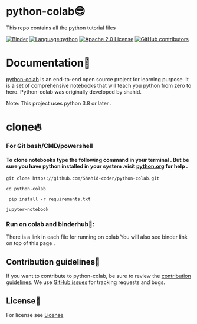 # python-colab😎
This repo contains all the python tutorial files

[![Binder](https://mybinder.org/badge_logo.svg)](https://mybinder.org/v2/gh/Shahid-coder/python-colab/main)
[![Language:python](https://img.shields.io/github/languages/top/shahid-coder/python-colab)](https://python.org)
[![Apache 2.0 License](https://img.shields.io/github/license/shahid-coder/python-colab)](https://github.com/shahid-coder/shahid-flappy-bird/LICENSE)
[![GitHub contributors](https://img.shields.io/github/contributors/shahid-coder/python-colab)](https://github.com/shahid-coder/shahid-flappy-bird/graphs/contributors)
# Documentation📝

[python-colab](https://github.com/Shahid-coder/python-colab) is an end-to-end open source project 
for learning purpose. It is a set of comprehensive notebooks that will teach you python from zero to hero. Python-colab was originally developed by shahid.

Note: This project uses python 3.8 or later . 
# clone🔥
### For Git bash/CMD/powershell
#### To clone notebooks type the following command in your terminal . But be sure you have python installed in your system .visit [python.org](python.org) for help . 

```
git clone https://github.com/Shahid-coder/python-colab.git
```

```
cd python-colab
```

```
 pip install -r requirements.txt
```

```
jupyter-notebook
```
### Run on colab and binderhub👋: 
There is a link in each file for running on colab 
You will also see binder link on top of this page . 
## Contribution guidelines🤝
If you want to contribute to python-colab, be sure to review the
[contribution guidelines](CONTRIBUTING.md).
We use [GitHub issues](https://github.com/Shahid-coder/python-colab/issues) for
tracking requests and bugs.
## License🔐
For license see [License](https://github.com/Shahid-coder/python-colab/blob/main/LICENSE)
